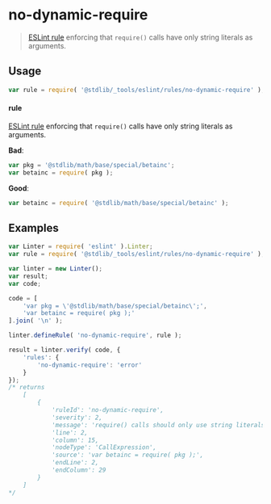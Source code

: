 <!--

@license Apache-2.0

Copyright (c) 2018 The Stdlib Authors.

Licensed under the Apache License, Version 2.0 (the "License");
you may not use this file except in compliance with the License.
You may obtain a copy of the License at

   http://www.apache.org/licenses/LICENSE-2.0

Unless required by applicable law or agreed to in writing, software
distributed under the License is distributed on an "AS IS" BASIS,
WITHOUT WARRANTIES OR CONDITIONS OF ANY KIND, either express or implied.
See the License for the specific language governing permissions and
limitations under the License.

-->

# no-dynamic-require

> [ESLint rule][eslint-rules] enforcing that `require()` calls have only string literals as arguments.

<section class="intro">

</section>

<!-- /.intro -->

<section class="usage">

## Usage

```javascript
var rule = require( '@stdlib/_tools/eslint/rules/no-dynamic-require' );
```

#### rule

[ESLint rule][eslint-rules] enforcing that `require()` calls have only string literals as arguments.

**Bad**:

<!-- eslint-disable stdlib/no-dynamic-require -->

```javascript
var pkg = '@stdlib/math/base/special/betainc';
var betainc = require( pkg );
```

**Good**:

```javascript
var betainc = require( '@stdlib/math/base/special/betainc' );
```

</section>

<!-- /.usage -->

<section class="examples">

## Examples

<!-- eslint no-undef: "error" -->

```javascript
var Linter = require( 'eslint' ).Linter;
var rule = require( '@stdlib/_tools/eslint/rules/no-dynamic-require' );

var linter = new Linter();
var result;
var code;

code = [
    'var pkg = \'@stdlib/math/base/special/betainc\';',
    'var betainc = require( pkg );'
].join( '\n' );

linter.defineRule( 'no-dynamic-require', rule );

result = linter.verify( code, {
    'rules': {
        'no-dynamic-require': 'error'
    }
});
/* returns
    [
        {
            'ruleId': 'no-dynamic-require',
            'severity': 2,
            'message': 'require() calls should only use string literals',
            'line': 2,
            'column': 15,
            'nodeType': 'CallExpression',
            'source': 'var betainc = require( pkg );',
            'endLine': 2,
            'endColumn': 29
        }
    ]
*/
```

</section>

<!-- /.examples -->

<section class="links">

[eslint-rules]: https://eslint.org/docs/developer-guide/working-with-rules

</section>

<!-- /.links -->
